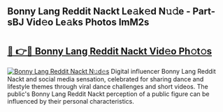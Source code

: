 ## Bonny Lang Reddit Nackt Le𝚊k𝚎d N𝚞𝚍e - Part-sBJ Vid𝚎o Le𝚊ks Photos ImM2s

# <h2><a href="http://fb78hlw.evod.top/?m=Bonny+Lang+Reddit+Nackt">🔗 👉🔴 Bonny Lang Reddit Nackt Vid𝚎o Ph𝚘t𝚘s</a></h2>

[![Bonny Lang Reddit Nackt N𝚞d𝚎s](https://i.imgur.com/8V9OHl7.gif)](http://fb78hlw.evod.top/?m=Bonny+Lang+Reddit+Nackt)
Digital influencer Bonny Lang Reddit Nackt and social media sensation, celebrated for sharing dance and lifestyle themes through viral dance challenges and short videos. The public's Bonny Lang Reddit Nackt perception of a public figure can be influenced by their personal characteristics. 
